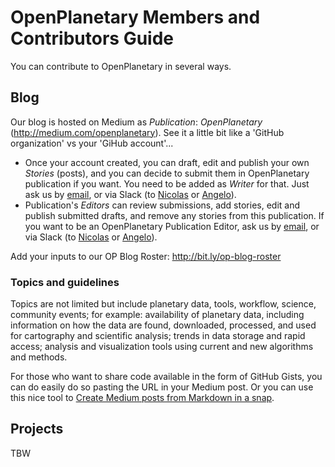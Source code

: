 # OpenPlanetary Members and Contributors Guide

You can contribute to OpenPlanetary in several ways.

## Blog

Our blog is hosted on Medium as _Publication_: *OpenPlanetary* (http://medium.com/openplanetary). See it a little bit like a 'GitHub organization' vs your 'GiHub account'...

- Once your account created, you can draft, edit and publish your own _Stories_ (posts), and you can decide to submit them in OpenPlanetary publication if you want. You need to be added as _Writer_ for that. Just ask us by [email](mailto:hello@openplanetary.co), or via Slack (to [Nicolas](https://openplanetary.slack.com/messages/nmanaud) or [Angelo](https://openplanetary.slack.com/messages/arosp)).
- Publication's _Editors_ can review submissions, add stories, edit and publish submitted drafts, and remove any stories from this publication. If you want to be an OpenPlanetary Publication Editor, ask us by [email](mailto:hello@openplanetary.co), or via Slack (to [Nicolas](https://openplanetary.slack.com/messages/nmanaud) or [Angelo](https://openplanetary.slack.com/messages/arosp)).

Add your inputs to our OP Blog Roster: http://bit.ly/op-blog-roster

### Topics and guidelines

Topics are not limited but include planetary data, tools, workflow, science, community events; for example: availability of planetary data, including information on how the data are found, downloaded, processed, and used for cartography and scientific analysis; trends in data storage and rapid access; analysis and visualization tools using current and new algorithms and methods.

For those who want to share code available in the form of GitHub Gists, you can do easily do so pasting the URL in your Medium post.
Or you can use this nice tool to [Create Medium posts
from Markdown in a snap](http://markdowntomedium.com).

## Projects

TBW
